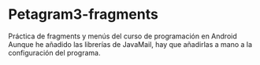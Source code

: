 # Petagram3-fragments
Práctica de fragments y menús del curso de programación en Android
Aunque he añadido las librerías de JavaMail, hay que añadirlas a mano a la configuración del programa.

